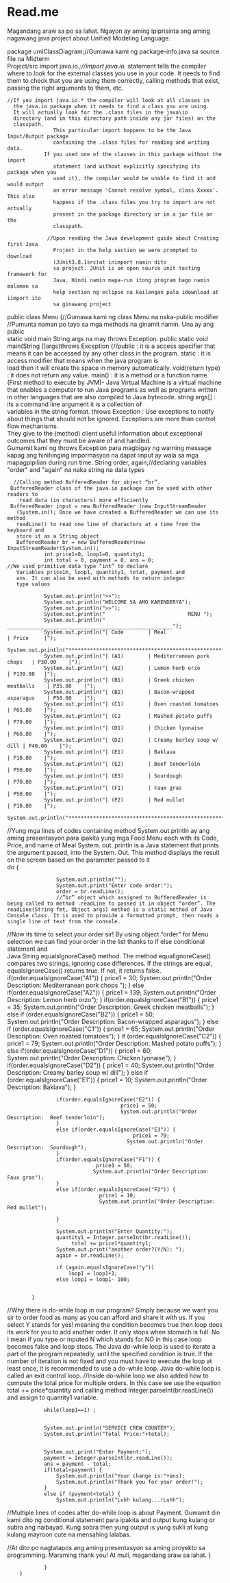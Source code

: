 # Read.me
Magandang araw sa po sa lahat. Ngayon ay aming ipiprisinta ang aming nagawang java project about Unified Modeling Language.

package umlClassDiagram;//Gumawa kami ng package-info.java sa source file na Midterm   
                          Project/src
import java.io.*;//import java.io.* statement tells the compiler where to look for 
                   the external classes you use in your code. It needs to find them 
                   to check that you are using them correctly, calling methods that 
                   exist, passing the right arguments to them, etc.
		
    //If you import java.io.* the compiler will look at all classes in      
      the java.io package when it needs to find a class you are using.  
      It will actually look for the .class files in the java\io    
      directory (and in this directory path inside any jar files) on the 
      classpath.
                   This particular import happens to be the Java Input/Output package 
                   containing the .class files for reading and writing data.
   	            If you used one of the classes in this package without the import    
                   statement (and without explicitly specifying its package when you 
                   used it), the compiler would be unable to find it and would output 
                   an error message 'Cannot resolve symbol, class Xxxxx'. This also 
                   happens if the .class files you try to import are not actually 
                   present in the package directory or in a jar file on the 
                   classpath.

                 //Upon reading the Java development guide about Creating first Java 
                   Project in the help section we were prompted to download 
                   (JUnit3.8.1src)at inimport namin dito 
                   sa project. JUnit is an open source unit testing framework for 
                   Java. Hindi namin mapa-run itong program bago namin malaman sa  
                   help section ng eclipse na kailangan pala idownload at iimport ito      
                   sa ginawang project 
				
public class Menu {//Gumawa kami ng class Menu na naka-public modifier
       //Pumunta naman po tayo sa mga methods na ginamit namin. Una ay ang public     
         static  void main String args na may throws Exception.
	public static void main(String []args)throws Exception
		{//public : it is a access specifier that means it can be accessed by 
                any other class in the program.
                static : it is access modifier that means when the java program is     
       	   load then it will create the space in memory automatically.
         	   void(return type) : it does not return any value.
         	   main() : it is a method or a function name.(First method to execute 
                by JVM)- Java Virtual Machine is a virtual machine that enables a 
                computer to run Java programs as well as programs written in other 
                languages that are also compiled to Java bytecode.
                string args[] : its a command line argument it is a collection of                   
                variables in the string format.
                throws Exception : Use exceptions to notify about things that should 
                not be ignored. Exceptions are more than control flow mechanisms.  
                They give to the (method) client useful information about exceptional 
                outcomes that they must be aware of and handled.	
		   Gumamit kami ng throws Exception para magbigay ng warning message   
                kapag ang hinihinging impormasyon na dapat iinput ay wala sa mga   
                mapagpipilian during run time. 
			String order, again;//declaring variables "order" and "again" na 
                                          naka string na data types

      //Calling method BufferedReader for object “br”. 
	 BufferedReader class of the java.io package can be used with other readers to   
        read data (in characters) more efficiently
	 BufferedReader input = new BufferedReader (new InputStreamReader   
       (System.in)); Once we have created a BufferedReader we can use its method  
       readLine() to read one line of characters at a time from the keyboard and 
       store it as a String object    
       BufferedReader br = new BufferedReader(new InputStreamReader(System.in));
				int price1=0, loop1=0, quantity1;
				int total = 0, payment = 0, ans = 0;
	//We used primitive data type “int” to declare 
       Variables price1m, loop1, quantity1, totat, payment and     
       ans. It can also be used with methods to return integer   
       type values
		        
		        System.out.println(">>");
		        System.out.println("WELCOME SA AMO KARENDERYA");
		        System.out.println(">>");
		        System.out.println("                           MENU ");
			    System.out.println(" ______________________________________________________"); 
				System.out.println("| Code        | Meal                       | Price     |");
				System.out.println("*******************************************************");
				System.out.println("| (A1)        | Mediterranean pork chops   | P30.00    |");
				System.out.println("| (A2)        | Lemon herb orzo            | P139.00   |");
				System.out.println("| (B1)        | Greek chicken meatballs    | P35.00    |");
				System.out.println("| (B2)        | Bacon-wrapped asparagus    | P50.00    |");
				System.out.println("| (C1)        | Oven roasted tomatoes      | P65.00    |");
				System.out.println("| (C2         | Mashed potato puffs        | P79.00    |");
				System.out.println("| (D1)        | Chicken lyonaise           | P60.00    |");
		    	System.out.println("| (D2)        | Creamy barley soup w/ dill | P40.00    |");
				System.out.println("| (E1)        | Baklava                    | P10.00    |");
				System.out.println("| (E2)        | Beef tenderloin            | P50.00    |");
				System.out.println("| (E3)        | Sourdough                  | P70.00    |");
				System.out.println("| (F1)        | Faux gras                  | P50.00    |");
				System.out.println("| (F2)        | Red mullet                 | P10.00    |");
				System.out.println("*******************************************************");

//Yung mga lines of codes containing method System.out.println ay ang aming presentasyon para ipakita yung mga Food Menu each with its Code, Price, and name of Meal 
System. out. println is a Java statement that prints the argument passed, into the System. Out. This method displays the result on the screen based on the parameter passed to it			
				do {
					
					System.out.println("");
					System.out.print("Enter code order:");
					order = br.readLine();
					//”br” object which assigned to BufferedReader is being called to method .readLine to passed it in object “order”. The readLine(String fmt, Object args) method is a static method of Java Console class. It is used to provide a formatted prompt, then reads a single line of text from the console.

//Now its time to select your order sir! By using object “order” for Menu selection we can find your order in the list thanks to if else conditional statement and  
Java String equalsIgnoreCase() method. The method equalIgnoreCase() compares two strings, ignoring case differences. If the strings are equal, equalsIgnoreCase() returns true. If not, it returns false.
					if(order.equalsIgnoreCase("A1")) {
						price1 = 30;
						System.out.println("Order Description:  Mediterranean pork chops ");
					}
					else if(order.equalsIgnoreCase("A2")) {
						price1 = 139;
						System.out.println("Order Description:  Lemon herb orzo");
					}
					if(order.equalsIgnoreCase("B1")) {
								price1 = 35;
								System.out.println("Order Description:  Greek chicken meatballs");
				    }
					else if (order.equalsIgnoreCase("B2")) {
								price1 = 50;
								System.out.println("Order Description:  Bacon-wrapped asparagus");
					}
					else if (order.equalsIgnoreCase("C1")) {
								price1 = 65;
								System.out.println("Order Description:  Oven roasted tomatoes");
					}
					if (order.equalsIgnoreCase("C2")) {
									price1 = 79;
									System.out.println("Order Description:  Mashed potato puffs");
					}
					else if(order.equalsIgnoreCase("D1")) {
									price1 = 60;
									System.out.println("Order Description:  Chicken lyonaise");
					}				
					if(order.equalsIgnoreCase("D2")) {
									price1 = 40;
									System.out.println("Order Description:  Creamy barley soup w/ dill");
					}
					else if (order.equalsIgnoreCase("E1")) {
										price1 = 10;
										System.out.println("Order Description:  Baklava");
					}

					if(order.equalsIgnoreCase("E2")) {
								         price1 = 50;
								         System.out.println("Order Description:  Beef tenderloin");
					}			       
				    else if(order.equalsIgnoreCase("E3")) {
								        	 price1 = 70;
		                                   System.out.println("Order Description:  Sourdough");
				    }
					if(order.equalsIgnoreCase("F1")) {
								 price1 = 50;
								System.out.println("Order Description:  Faux gras");
					}
					else if(order.equalsIgnoreCase("F2")) {
								  price1 = 10;
								  System.out.println("Order Description:  Red mullet");
					
					}
								  
					System.out.println("Enter Quantity:");
					quantity1 = Integer.parseInt(br.readLine());
					     total += price1*quantity1;
					System.out.print("another order?(Y/N): ");
					again = br.readLine();
					
					if (again.equalsIgnoreCase("y"))
						loop1 = loop1+1;
					else loop1 = loop1- 100;
					
				
			}
//Why there is do-while loop in our program? Simply because we want you sir to order food as many as you can afford and share it with us. If you select Y stands for yes! meaning the condition becomes true then loop does its work for you to add another order. It only stops when stomach is full. No I mean if you type or inputed N which stands for NO in this case loop becomes false and loop stops.
The Java do-while loop is used to iterate a part of the program repeatedly, until the specified condition is true. If the number of iteration is not fixed and you must have to execute the loop at least once, it is recommended to use a do-while loop. Java do-while loop is called an exit control loop.
//Inside do-while loop we also added how to compute the total price for multiple orders. In this case we use the equation total += price*quantity and calling method Integer.parseInt(br.readLine()) and assign to quantity1 variable. 

				while(loop1==1) ;
				
				
				System.out.println("SERVICE CREW COUNTER");
				System.out.println("Total Price:"+total);
				
				
				System.out.print("Enter Payment:");
				payment = Integer.parseInt(br.readLine());
				ans = payment - total;
				if(total<payment) {
					System.out.println("Your change is:"+ans);
					System.out.println("Thank you for your order!");
				}
				else if (payment<total) {
					System.out.println("Luhh kulang...!Luhh");

//Multiple lines of codes after do-while loop is about Payment. Gumamit din kami dito ng conditional statement para ipakita and output kung kulang or subra ang naibayad. Kung sobra then yung output is yung sukli at kung kulang mayroon cute na mensahing lalabas.

//At dito po nagtatapos ang aming presentasyon sa aming proyekto sa programming. Maraming thank you! At muli, magandang araw sa lahat.
				}
				

				}
		}    
